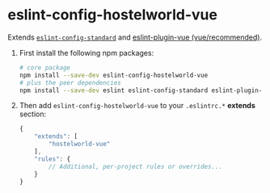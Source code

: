 # eslint-config-hostelworld-vue

Extends [`eslint-config-standard`](https://github.com/standard/eslint-config-standard) and [eslint-plugin-vue (vue/recommended)](https://github.com/vuejs/eslint-plugin-vue).


1. First install the following npm packages:

    ```bash
    # core package
    npm install --save-dev eslint-config-hostelworld-vue
    # plus the peer dependencies
    npm install --save-dev eslint eslint-config-standard eslint-plugin-import eslint-plugin-node eslint-plugin-promise eslint-plugin-standard eslint-config-hostelworld-base eslint-plugin-vue@next
    ```

2. Then add `eslint-config-hostelworld-vue` to your `.eslintrc.*` **extends** section:

    ```js
    {
        "extends": [
            "hostelworld-vue"
        ],
        "rules": {
            // Additional, per-project rules or overrides...
        }
    }
    ```

